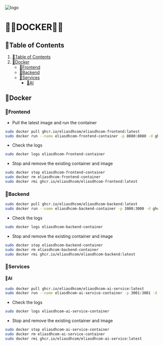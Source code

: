 ![logo](https://eliasdh.com/assets/media/images/logo-github.png)
# 💙🤍DOCKER🤍💙

## 📘Table of Contents

1. [📘Table of Contents](#📘table-of-contents)
2. [🚀Docker](#🚀docker)
    - [🚀Frontend](#🚀frontend)
    - [🚀Backend](#🚀backend)
    - [🚀Services](#🚀services)
      - [🚀AI](#🚀ai)

## 🚀Docker

### 🚀Frontend
- Pull the latest image and run the container
```bash
sudo docker pull ghcr.io/eliasdhcom/eliasdhcom-frontend:latest
sudo docker run --name eliasdhcom-frontend-container -p 8080:8080 -d ghcr.io/eliasdhcom/eliasdhcom-frontend:latest
```

- Check the logs
```bash
sudo docker logs eliasdhcom-frontend-container
```

- Stop and remove the existing container and image
```bash
sudo docker stop eliasdhcom-frontend-container
sudo docker rm eliasdhcom-frontend-container
sudo docker rmi ghcr.io/eliasdhcom/eliasdhcom-frontend:latest
```

### 🚀Backend
```bash
sudo docker pull ghcr.io/eliasdhcom/eliasdhcom-backend:latest
sudo docker run --name eliasdhcom-backend-container -p 3000:3000 -d ghcr.io/eliasdhcom/eliasdhcom-backend:latest
```

- Check the logs
```bash
sudo docker logs eliasdhcom-backend-container
```

- Stop and remove the existing container and image
```bash
sudo docker stop eliasdhcom-backend-container
sudo docker rm eliasdhcom-backend-container
sudo docker rmi ghcr.io/eliasdhcom/eliasdhcom-backend:latest
```

### 🚀Services

#### 🚀AI
```bash
sudo docker pull ghcr.io/eliasdhcom/eliasdhcom-ai-service:latest
sudo docker run --name eliasdhcom-ai-service-container -p 3001:3001 -d ghcr.io/eliasdhcom/eliasdhcom-ai-service:latest
```

- Check the logs
```bash
sudo docker logs eliasdhcom-ai-service-container
```

- Stop and remove the existing container and image
```bash
sudo docker stop eliasdhcom-ai-service-container
sudo docker rm eliasdhcom-ai-service-container
sudo docker rmi ghcr.io/eliasdhcom/eliasdhcom-ai-service:latest
```